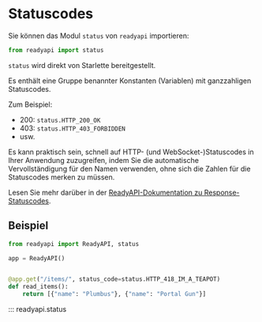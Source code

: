 # Statuscodes

Sie können das Modul `status` von `readyapi` importieren:

```python
from readyapi import status
```

`status` wird direkt von Starlette bereitgestellt.

Es enthält eine Gruppe benannter Konstanten (Variablen) mit ganzzahligen Statuscodes.

Zum Beispiel:

* 200: `status.HTTP_200_OK`
* 403: `status.HTTP_403_FORBIDDEN`
* usw.

Es kann praktisch sein, schnell auf HTTP- (und WebSocket-)Statuscodes in Ihrer Anwendung zuzugreifen, indem Sie die automatische Vervollständigung für den Namen verwenden, ohne sich die Zahlen für die Statuscodes merken zu müssen.

Lesen Sie mehr darüber in der [ReadyAPI-Dokumentation zu Response-Statuscodes](../tutorial/response-status-code.md).

## Beispiel

```python
from readyapi import ReadyAPI, status

app = ReadyAPI()


@app.get("/items/", status_code=status.HTTP_418_IM_A_TEAPOT)
def read_items():
    return [{"name": "Plumbus"}, {"name": "Portal Gun"}]
```

::: readyapi.status
